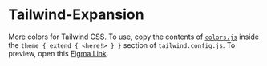 # Tailwind-Expansion
More colors for Tailwind CSS. To use, copy the contents of [`colors.js`](colors.js) inside the `theme { extend { <here!> } }` section of `tailwind.config.js`.
To preview, open this [Figma Link](https://www.figma.com/community/file/1350497094318466136/tailwind-expansion-colors).
